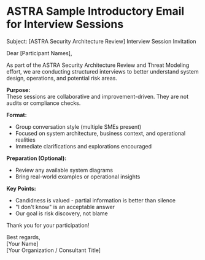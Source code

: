 # ASTRA Sample Introductory Email for Interview Sessions

Subject: [ASTRA Security Architecture Review] Interview Session Invitation

Dear [Participant Names],

As part of the ASTRA Security Architecture Review and Threat Modeling effort, we are conducting structured interviews to better understand system design, operations, and potential risk areas.

**Purpose:**  
These sessions are collaborative and improvement-driven. They are not audits or compliance checks.

**Format:**  
- Group conversation style (multiple SMEs present)
- Focused on system architecture, business context, and operational realities
- Immediate clarifications and explorations encouraged

**Preparation (Optional):**  
- Review any available system diagrams
- Bring real-world examples or operational insights

**Key Points:**  
- Candidness is valued \- partial information is better than silence
- \"I don't know\" is an acceptable answer
- Our goal is risk discovery, not blame

Thank you for your participation!

Best regards,  
[Your Name]  
[Your Organization / Consultant Title]
